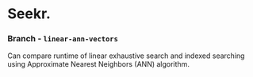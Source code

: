 # Seekr.

### Branch - `linear-ann-vectors` 
Can compare runtime of linear exhaustive search and indexed searching using Approximate Nearest Neighbors (ANN) algorithm. 

